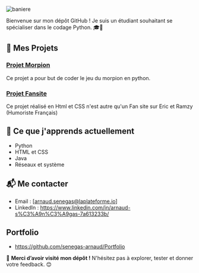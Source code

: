 
![baniere](https://github.com/senegas-arnaud/image/blob/main/baniere.png?raw=true)

Bienvenue sur mon dépôt GitHub ! Je suis un étudiant souhaitant se spécialiser dans le codage Python. 🎓🐍

## 🚀 Mes Projets 

###  [Projet Morpion](https://github.com/senegas-arnaud/MORPION/blob/main/Projet%20morpion.py)
Ce projet a pour but de coder le jeu du morpion en python.

###  [Projet Fansite](https://github.com/senegas-arnaud/FANSITE)
Ce projet réalisé en Html et CSS n'est autre qu'un Fan site sur Eric et Ramzy (Humoriste Français)

## 🌱 Ce que j'apprends actuellement

- Python 
- HTML et CSS
- Java
- Réseaux et système

## 📬 Me contacter

- Email : [arnaud.senegas@laplateforme.io]
- LinkedIn : https://www.linkedin.com/in/arnaud-s%C3%A9n%C3%A9gas-7a613233b/

## Portfolio

- https://github.com/senegas-arnaud/Portfolio



🎉 **Merci d’avoir visité mon dépôt !** N'hésitez pas à explorer, tester et donner votre feedback. 😊
